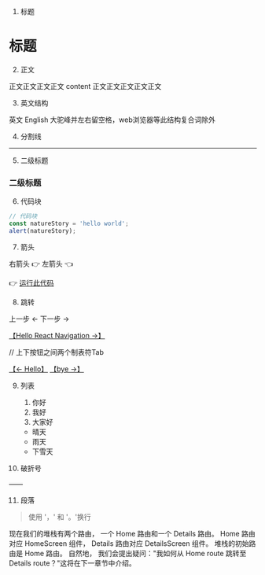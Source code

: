 1. 标题

# 标题

2. 正文

正文正文正文正文 content 正文正文正文正文正文

3. 英文结构

英文 English 大驼峰并左右留空格，web浏览器等此结构复合词除外

4. 分割线

- - -

5. 二级标题

### 二级标题

6. 代码块

```js
// 代码块
const natureStory = 'hello world';
alert(natureStory);
```

7. 箭头

右箭头 👉       左箭头 👈

👉 [运行此代码](https://...)

8. 跳转

上一步 ←       下一步 →

[【Hello React Navigation →】](./...)

// 上下按钮之间两个制表符Tab

[【← Hello】](./...)      [【bye →】](./...)

9. 列表

    1. 你好
    1. 我好
    1. 大家好

    * 晴天
    * 雨天
    * 下雪天

10. 破折号

——

11. 段落

> 使用 '，' 和 '。'换行

现在我们的堆栈有两个路由，
一个 Home 路由和一个 Details 路由。
Home 路由对应 HomeScreen 组件，
Details 路由对应 DetailsScreen 组件。
堆栈的初始路由是 Home 路由。
自然地，
我们会提出疑问："我如何从 Home route 跳转至 Details route？"这将在下一章节中介绍。